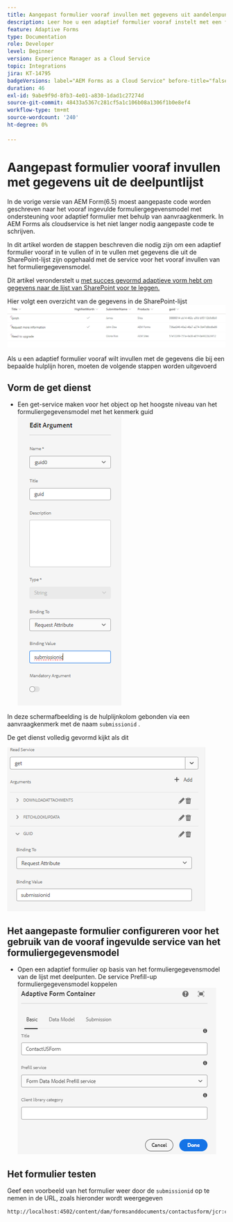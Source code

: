 ```yaml
---
title: Aangepast formulier vooraf invullen met gegevens uit aandelenpuntlijst
description: Leer hoe u een adaptief formulier vooraf instelt met een formuliergegevensmodel dat wordt ondersteund door een lijst met deelpunten
feature: Adaptive Forms
type: Documentation
role: Developer
level: Beginner
version: Experience Manager as a Cloud Service
topic: Integrations
jira: KT-14795
badgeVersions: label="AEM Forms as a Cloud Service" before-title="false"
duration: 46
exl-id: 9abe9f9d-8fb3-4e01-a830-1dad1c27274d
source-git-commit: 48433a5367c281cf5a1c106b08a1306f1b0e8ef4
workflow-type: tm+mt
source-wordcount: '240'
ht-degree: 0%

---
```


# Aangepast formulier vooraf invullen met gegevens uit de deelpuntlijst

In de vorige versie van AEM Form(6.5) moest aangepaste code worden geschreven naar het vooraf ingevulde formuliergegevensmodel met ondersteuning voor adaptief formulier met behulp van aanvraagkenmerk. In AEM Forms als cloudservice is het niet langer nodig aangepaste code te schrijven.

In dit artikel worden de stappen beschreven die nodig zijn om een adaptief formulier vooraf in te vullen of in te vullen met gegevens die uit de SharePoint-lijst zijn opgehaald met de service voor het vooraf invullen van het formuliergegevensmodel.

Dit artikel veronderstelt u [ met succes gevormd adaptieve vorm hebt om gegevens naar de lijst van SharePoint voor te leggen.](https://experienceleague.adobe.com/docs/experience-manager-cloud-service/content/forms/adaptive-forms-authoring/authoring-adaptive-forms-core-components/create-an-adaptive-form-on-forms-cs/configure-submit-actions-core-components.html?lang=en#connect-af-sharepoint-list)

Hier volgt een overzicht van de gegevens in de SharePoint-lijst
![ sharepoint-list ](assets/list-data.png)

Als u een adaptief formulier vooraf wilt invullen met de gegevens die bij een bepaalde hulplijn horen, moeten de volgende stappen worden uitgevoerd

## Vorm de get dienst

* Een get-service maken voor het object op het hoogste niveau van het formuliergegevensmodel met het kenmerk guid
  ![ get-service ](assets/mapping-request-attribute.png)

In deze schermafbeelding is de hulplijnkolom gebonden via een aanvraagkenmerk met de naam `submissionid` .

De get dienst volledig gevormd kijkt als dit

![ get-service ](assets/fdm-request-attribute.png)

## Het aangepaste formulier configureren voor het gebruik van de vooraf ingevulde service van het formuliergegevensmodel

* Open een adaptief formulier op basis van het formuliergegevensmodel van de lijst met deelpunten. De service Prefill-up formuliergegevensmodel koppelen
  ![ vorm-prefill-dienst ](assets/form-prefill-service.png)

## Het formulier testen

Geef een voorbeeld van het formulier weer door de `submissionid` op te nemen in de URL, zoals hieronder wordt weergegeven

```html
http://localhost:4502/content/dam/formsanddocuments/contactusform/jcr:content?wcmmode=disabled&submissionid=57e12249-751a-4a38-a81f-0a4422b24412
```
